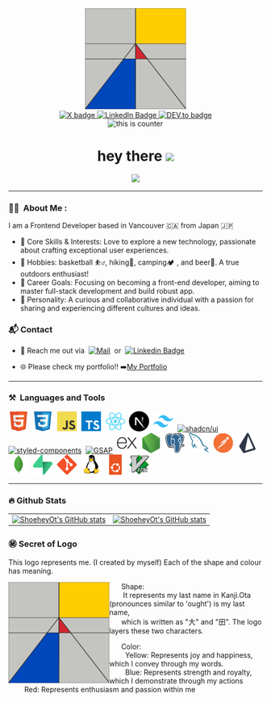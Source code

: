 <div id="header" align="center">
    <img src="public/logo.svg" width="200" />
    <div id="badge">
        <a href="https://twitter.com/Shuhei_Ota" target="_blank">
        <img src="https://img.shields.io/badge/x.com-black?logo=X&logoColor=white&style=for-the-badge" alt="X badge"/>
        </a>
        <a href="https://www.linkedin.com/in/shuhei-ota-994287289/" target="_blank">
        <img src="https://img.shields.io/badge/LinkedIn-blue?logo=linkedin&logoColor=white&style=for-the-badge" alt="LinkedIn Badge" />
        </a>
        <a href="https://dev.to/shoeheyot" target="_blank">
        <img src="https://img.shields.io/badge/dev.to-black?logo=dev.to&logoColor=white&style=for-the-badge" alt="DEV.to badge"/>
        </a>
    </div>
    <img src="https://komarev.com/ghpvc/?username=ShoeheyOt&style=flat-square&color=blue" alt="this is counter"/>
    <h1>hey there
    <img src="https://i.giphy.com/media/v1.Y2lkPTc5MGI3NjExOHZiNXd2NTFjMGJnamZ2aGd0cjVxbTI0d3F5dGd5bmY3YmZvcTlleCZlcD12MV9pbnRlcm5hbF9naWZfYnlfaWQmY3Q9cw/hvRJCLFzcasrR4ia7z/giphy.gif" width="30px"/>
    </h1>
</div>
<div align="center">
    <img src="https://i.giphy.com/media/v1.Y2lkPTc5MGI3NjExeWF5bm5pYTIydjlsYm91Z241Z3B0NXdiOTRqNGQ1NjQ0Z2hlN254NyZlcD12MV9pbnRlcm5hbF9naWZfYnlfaWQmY3Q9Zw/iIqmM5tTjmpOB9mpbn/giphy.gif"/>
</div>

---

### :man_technologist: &nbsp;About Me :

I am a Frontend Developer based in Vancouver :canada: from Japan :jp:

- :mag_right: Core Skills & Interests: Love to explore a new technology, passionate about crafting exceptional user experiences.
- :tada: Hobbies: basketball :basketball_man:, hiking:hiking_boot:, camping:camping: , and beer:beers:. A true outdoors enthusiast!
- :triangular_flag_on_post: Career Goals: Focusing on becoming a front-end developer, aiming to master full-stack development and build robust app.
- :bearded_person: Personality: A curious and collaborative individual with a passion for sharing and experiencing different cultures and ideas.

### :mailbox_with_mail: Contact

- :envelope_with_arrow: Reach me out via &nbsp;[![Mail](https://img.shields.io/badge/-GMAIL-red?style=flat&logo=gmail&logoColor=white)](mailto:shuhei.ota.so@gmail.com) &nbsp;or &nbsp;[![Linkedin Badge](https://img.shields.io/badge/-ShoeheyOt-blue?style=flat&logo=Linkedin&logoColor=white)](https://www.linkedin.com/in/shuhei-ota-994287289/)

- :globe_with_meridians: Please check my portfolio!! :arrow_right:[My Portfolio](https://portfolio-theta-murex-82.vercel.app/)

---

### :hammer_and_pick: &nbsp;Languages and Tools

<p>
    <a href="https://developer.mozilla.org/en-US/docs/Web/HTML" target="_blank" rel="noreferrer"><img src="https://github.com/devicons/devicon/blob/master/icons/html5/html5-original.svg" title="html" alt="HTML" width="40" height="40"/></a>&nbsp;
    <a href="https://developer.mozilla.org/en-US/docs/Web/CSS"><img src="https://github.com/devicons/devicon/blob/master/icons/css3/css3-original.svg" title="css" alt="CSS" width="40" height="40"/></a>&nbsp;
    <a href="https://developer.mozilla.org/en-US/docs/Web/JavaScript"><img src="https://github.com/devicons/devicon/blob/master/icons/javascript/javascript-original.svg" title="Javascript" alt="Javascript" width="40" height="40"/></a>&nbsp;
    <a href="https://www.typescriptlang.org/"><img src="https://github.com/devicons/devicon/blob/master/icons/typescript/typescript-original.svg" title="Typescript" alt="Typescript" width="40" height="40"/></a>&nbsp;
    <a href="https://react.dev/"><img src="https://github.com/devicons/devicon/blob/master/icons/react/react-original.svg" title="React" alt="React" width="40" height="40"/></a>&nbsp;
    <a href="https://nextjs.org/"><img src="https://github.com/devicons/devicon/blob/master/icons/nextjs/nextjs-original.svg" title="Nextjs" alt="Nextjs" width="40" height="40"/></a>&nbsp;
    <a href="https://tailwindcss.com/"><img src="https://github.com/devicons/devicon/blob/master/icons/tailwindcss/tailwindcss-original.svg" title="TailwindCSS" alt="TailwindCSS" width="40" height="40"/></a>&nbsp;
    <a href="https://ui.shadcn.com/"><img src="https://cdn.simpleicons.org/shadcnui" title="shadcn/ui" alt="shadcn/ui" width="40" height="40"/></a>&nbsp;
    <a href="https://styled-components.com/"><img src="https://cdn.simpleicons.org/styledcomponents" title="styled-components" alt="styled-components" width="40" height="40"/></a>&nbsp;
    <a href="https://gsap.com/"><img src="https://cdn.simpleicons.org/greensock" title="GSAP" alt="GSAP" width="40" height="40"/></a>&nbsp;
    <a href="https://expressjs.com/"><img src="https://github.com/devicons/devicon/blob/master/icons/express/express-original.svg" title="expressjs" alt="expressjs" width="40" height="40"/></a>&nbsp;
    <a href="https://nodejs.org/en"><img src="https://github.com/devicons/devicon/blob/master/icons/nodejs/nodejs-original.svg" title="node-js" alt="node-js" width="40" height="40"/></a>&nbsp;
    <a href="https://www.postgresql.org/"><img src="https://github.com/devicons/devicon/blob/master/icons/postgresql/postgresql-original.svg" title="postgreSQL" alt="postgreSQL" width="40" height="40"/></a>&nbsp;
    <a href="https://www.mysql.com/"><img src="https://github.com/devicons/devicon/blob/master/icons/mysql/mysql-original.svg" title="mysql" alt="mydql" width="40" height="40"/></a>&nbsp;
    <a href="https://www.postman.com/"><img src="https://github.com/devicons/devicon/blob/master/icons/postman/postman-original.svg" title="postman" alt="postman" width="40" height="40"/></a>&nbsp;
    <a href="https://www.prisma.io/"><img src="https://github.com/devicons/devicon/blob/master/icons/prisma/prisma-original.svg" title="prisma" alt="prisma" width="40" height="40"/></a>&nbsp;
    <a href="https://www.mongodb.com/"><img src="https://github.com/devicons/devicon/blob/master/icons/mongodb/mongodb-original.svg" title="mongoDB" alt="mongoDB" width="40" height="40"/></a>&nbsp;
    <a href="https://supabase.com/"><img src="https://github.com/devicons/devicon/blob/master/icons/supabase/supabase-original.svg" title="supabase" alt="supabase" width="40" height="40"/></a>&nbsp;
    <a href="https://git-scm.com/"><img src="https://github.com/devicons/devicon/blob/master/icons/git/git-original.svg" title="git" alt="git" width="40" height="40"/></a>&nbsp;
    <a href="https://www.linux.org/"><img src="https://github.com/devicons/devicon/blob/master/icons/linux/linux-original.svg" title="Linux" alt="Linux" width="40" height="40"/></a>&nbsp;
    <a href="https://ubuntu.com/"><img src="https://github.com/devicons/devicon/blob/master/icons/ubuntu/ubuntu-original.svg" title="Ubuntsu" alt="Ubuntsu" width="40" height="40"/></a>&nbsp;
    <a href="https://www.vim.org/"><img src="https://github.com/devicons/devicon/blob/master/icons/vim/vim-original.svg" title="VIM" alt="VIM" width="40" height="40"/></a>&nbsp;
</p>

---

### :fire:&nbsp;Github Stats

<table>
  <tr>
    <td align="center">
      <a href="http://www.github.com/ShoeheyOt">
        <img src="https://github-readme-stats.vercel.app/api?username=ShoeheyOt&show_icons=true&hide=&count_private=true&title_color=0891b2&text_color=ffffff&icon_color=0891b2&bg_color=1c1917&hide_border=true&show_icons=true" alt="ShoeheyOt's GitHub stats" />
      </a>
    </td>
    <td align="center">
      <a href="http://www.github.com/ShoheyOt">
        <img src="https://github-readme-stats.vercel.app/api/top-langs/?username=ShoeheyOt&layout=compact&theme=vision-friendly-dark" alt="ShoeheyOt's GitHub stats" />
      </a>
    </td>
  </tr>
</table>

### :secret:&nbsp;Secret of Logo

This logo represents me. (I created by myself)
Each of the shape and colour has meaning.

<div> 
  <img  align="left" src="public/logo.svg" width=200/>
</div>
<div >
<p>
&nbsp;&nbsp;&nbsp;&nbsp;&nbsp;&nbsp;Shape:</br>
&nbsp;&nbsp;&nbsp;&nbsp;&nbsp;&nbsp;&nbsp;It represents my last name in Kanji.Ota (pronounces similar to 'ought') is my last name, </br>&nbsp;&nbsp;&nbsp;&nbsp;&nbsp;&nbsp;which is written as "大" and "田". The logo layers these two characters.
</p>
<p>
&nbsp;&nbsp;&nbsp;&nbsp;&nbsp;&nbsp;Color:</br>
&nbsp;&nbsp;&nbsp;&nbsp;&nbsp;&nbsp;&nbsp;&nbsp;Yellow: Represents joy and happiness, which I convey through my words.</br>
&nbsp;&nbsp;&nbsp;&nbsp;&nbsp;&nbsp;&nbsp;&nbsp;Blue: Represents strength and royalty, which I demonstrate through my actions</br>
&nbsp;&nbsp;&nbsp;&nbsp;&nbsp;&nbsp;&nbsp;&nbsp;Red: Represents enthusiasm and passion within me

</p>

</div>

<!---
ShoeheyOt/ShoeheyOt is a ✨ special ✨ repository because its `README.md` (this file) appears on your GitHub profile.
You can click the Preview link to take a look at your changes.
--->
